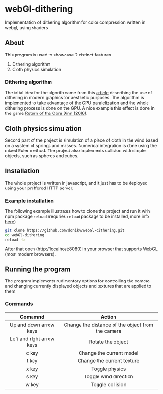 # webGl-dithering
Implementation of dithering algorithm for color compression written in webgl, using shaders

## About
This program is used to showcase 2 distinct features.
1. Dithering algorithm
2. Cloth physics simulation

### Dithering algorithm
The intial idea for the algorith came from this [article](http://alex-charlton.com/posts/Dithering_on_the_GPU/) describing the use of dithering in modern graphics for aesthetic purposes. The algorithm is implemented to take advantage of the GPU paralelization and the whole dithering process is done on the GPU. A nice example this effect is done in the game [Return of the Obra Dinn (2018)](https://obradinn.com).

## Cloth physics simulation
Second part of the project is simulation of a piece of cloth in the wind based on a system of springs and masses. Numerical integration is done using the mixed Euler method. The project also implements collision with simple objects, such as spheres and cubes.

## Installation
The whole project is written in javascript, and it just has to be deployed using your preffered HTTP server.

### Example installation
The following example illustrates how to clone the project and run it with npm package `reload` (requries `reload` package to be installed, more info [here](https://www.npmjs.com/package/reload))

```bash
git clone https://github.com/donikv/webGl-dithering.git
cd webGl-dithering
reload -b
```
After that open (http://localhost:8080) in your browser that supports WebGL (most modern browsers). 

## Running the program
The program implements rudimentary options for controlling the camera and changing currently displayed objects and textures that are applied to them.

### Commands
| Comamnd                     | Action                                            |
| :-------------:             | :-------------:                                   |
| Up and down arrow keys      | Change the distance of the object from the camera |
| Left and right arrow keys   | Rotate the object                                 |
| c key                       | Change the current model                          |
| t key                       | Change the current texture                        |
| x key                       | Toggle physics                                    |
| s key                       | Toggle wind direction                             |
| w key                       | Toggle collision                                  | 
